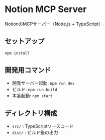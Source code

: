 # Notion MCP Server

NotionのMCPサーバー（Node.js + TypeScript）

## セットアップ

```bash
npm install
```

## 開発用コマンド

- 開発サーバー起動: `npm run dev`
- ビルド: `npm run build`
- 本番起動: `npm start`

## ディレクトリ構成

- `src/` : TypeScriptソースコード
- `dist/` : ビルド後の出力
